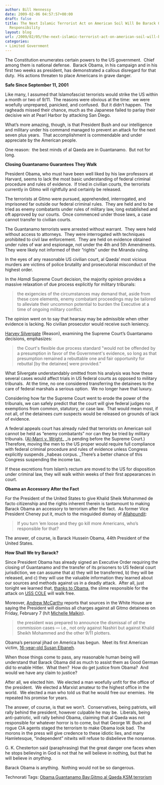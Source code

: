 ```yaml
---
author: Bill Hennessy
date: 2009-02-06 04:57:57+00:00
draft: false
title: The Next Islamic Terrorist Act on American Soil Will Be Barack Obama’s Personal
  Responsibility
layout: blog
url: /2009/02/05/the-next-islamic-terrorist-act-on-american-soil-will-be-barack-obamas-personal-responsibility/
categories:
- Limited Government
---
```


The Constitution enumerates certain powers to the US government.  Chief among them is national defense.  Barack Obama, in his campaign and in his first two weeks as president, has demonstrated a callous disregard for that duty.  His actions threaten to place Americans in grave danger. 

**Safe Since September 11, 2001**

Like many, I assumed that Islamofascist terrorists would strike the US within a month or two of 9/11.  The reasons were obvious at the time:  we were woefully unprepared, panicked, and confused.  But it didn’t happen.  The ragheads missed their chance, much as the Japanese failed to parlay their decisive win at Pearl Harbor by attacking San Diego. 

What’s more amazing, though, is that President Bush and our intelligence and military under his command managed to prevent an attack for the next seven plus years.  That accomplishment is commendable and under appreciate by the American people.

One reason:  the best minds of al Qaeda are in Guantanamo.  But not for long.

**Closing Guantanamo Guarantees They Walk**

President Obama, who must have been well liked by his law professors at Harvard, seems to lack the most basic understanding of federal criminal procedure and rules of evidence.  If tried in civilian courts, the terrorists currently in Gitmo will rightfully and certainly be released. 

The terrorists at Gitmo were pursued, apprehended, interrogated, and imprisoned far outside our federal criminal rules.  They are held and to be tried as enemy combatants under rules of military law, long established and oft approved by our courts.  Once commenced under those laws, a case cannot transfer to civilian courts. 

The Guantanamo terrorists were arrested without warrant.  They were held without access to attorneys.  They were interrogated with techniques prohibited to civil law enforcement.  They are held on evidence obtained under rules of war and espionage, not under the 4th and 5th Amendments.  They were likely not informed of their “rights” under the Miranda ruling. 

In the eyes of any reasonable US civilian court, al Qaeda’ most vicious murders are victims of police brutality and prosecutorial misconduct of the highest order.  

In the _Hamdi_ Supreme Court decision, the majority opinion provides a massive relaxation of due process explicitly for military tribunals:


> the exigencies of the circumstances may demand that, aside from these core elements, enemy combatant proceedings may be tailored to alleviate their uncommon potential to burden the Executive at a time of ongoing military conflict.


The opinion went on to say that hearsay may be admissible when other evidence is lacking. No civilian prosecutor would receive such leniency. 

[Harvey Silvergate](https://www.reason.com/news/show/36440.html) (Reason), examining the Supreme Court’s Guantanamo decisions, emphasizes:


> the Court's flexible due process standard "would not be offended by a presumption in favor of the Government's evidence, so long as that presumption remained a rebuttable one and fair opportunity for rebuttal [by the detainee] were provided."


What Silvergate understandably omitted from his analysis was how these several cases would affect trials in US federal courts as opposed to military tribunals.  At the time, no one considered transferring the detainees to the care of federal marshals a serious option.  We no longer have that luxury.

Considering how far the Supreme Court went to erode the power of the tribunals, we can safely predict that the court will give federal judges no exemptions from common, statutory, or case law.  That would mean most, if not all, of the detainees _cum_ suspects would be released on grounds of lack of evidence. 

A federal appeals court has already ruled that terrorists on American soil cannot be held as “enemy combatants” nor can they be tried by military tribunals. ([Al-Marri v. Wright](https://pacer.ca4.uscourts.gov/opinion.pdf/067427.P.pdf)_ _is pending before the Supreme Court.)  Therefore, moving the men to the US proper would require full compliance with federal criminal procedure and rules of evidence unless Congress explicitly suspends _habeas corpus. _There’s a better chance of this Congress suspending the income tax.

If these excretions from Islam’s rectum are moved to the US for disposition under criminal law, they will walk within weeks of their first appearances in court.

**Obama an Accessory After the Fact**

For the President of the United States to give Khalid Sheik Mohammed de facto citizenship and the rights inherent therein is tantamount to making Barack Obama an accessory to terrorism after the fact.  As former Vice President Cheney put it, much to the misguided dismay of [Allahpundit](https://hotair.com/archives/2009/02/04/cheney-warns-obama-stick-with-our-policies-or-risk-a-wmd-attack/):


> If you turn ’em loose and they go kill more Americans, who’s responsible for that?


The answer, of course, is Barack Hussein Obama, 44th President of the United States.

**How Shall We try Barack?**

Since President Obama has already signed an Executive Order requiring the closing of Guantanamo and the transfer of its prisoners to US federal court jurisdiction, we can assume that a) they will be transferred, b) they will be released, and c) they will use the valuable information they learned about our sources and methods against us in a deadly attack.  After all, just tonight we learned that, [thanks to Obama](https://michellemalkin.com/2009/02/05/gitmo-gall-charges-dropped-against-cole-bombing-jihadist/), the slime responsible for the attack on [USS COLE](https://www.foxnews.com/story/0,2933,479834,00.html) will walk free. 

Moreover, [Andrew McCarthy](https://corner.nationalreview.com/post/?q=Y2ExNzI3NzI1MzBmMmYzNzYwN2JlYWVlMDZhMzgyOTQ=) reports that sources in the White House are saying the President will dismiss all charges against all Gitmo detainees on Friday, February 7 (h/t [Michelle Malkin](https://michellemalkin.com)). 


> the president was prepared to announce the dismissal of _all_ the commission cases — i.e., not only against Nashiri but against Khalid Sheikh Mohammed and the other 9/11 plotters.


Obama’s personal jihad on America has begun.  Meet its first American victim, [16-year-old Susan Elbaneh](https://mypetjawa.mu.nu/archives/196218.php).

When those things come to pass, any reasonable human being will understand that Barack Obama did as much to assist them as Good German did to enable Hitler.  What then?  How do get justice from Obama?  And would we have any claim to justice?

After all, we elected him.  We elected a man woefully unfit for the office of the president.  We elected a Marxist amateur to the highest office in the world.  We elected a man who told us that he would free our enemies.  He repeated his promise for years. 

The answer, of course, is that we won’t.  Conservatives, being patriots, will rally behind the president, however culpable he may be.  Liberals, being anti-patriotic, will rally behind Obama, claiming that al Qaeda was not responsible for whatever horror is to come, but that George W. Bush and rogue CIA agents staged the terrorism to make Obama look bad.  The morons in the press will give credence to these idiotic lies, and many Hamletesque, “independent” nitwits will refuse to disbelieve the nonsense. 

G. K. Chesterton said (paraphrasing) that the great danger one faces when he stops believing in God is not that he will believe in nothing, but that he will believe in _anything_. 

Barack Obama is anything.  Nothing would not be so dangerous.


Technorati Tags: [Obama](https://technorati.com/tags/Obama),[Guantanamo Bay](https://technorati.com/tags/Guantanamo+Bay),[Gitmo](https://technorati.com/tags/Gitmo),[al Qaeda](https://technorati.com/tags/al+Qaeda),[KSM](https://technorati.com/tags/KSM),[terrorism](https://technorati.com/tags/terrorism)

